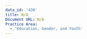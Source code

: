 ```yaml
---
data_id: '430'
title: N/A
Document URL: N/A
Practice Area:
  - 'Education, Gender, and Youth'
---
```

